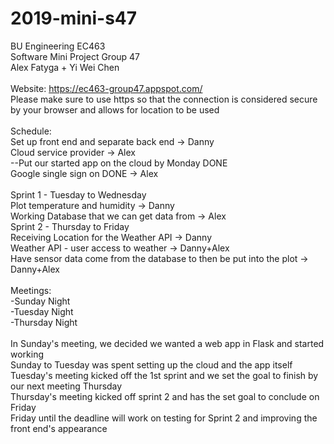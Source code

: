 # 2019-mini-s47
BU Engineering EC463<br/>
Software Mini Project Group 47<br/>
Alex Fatyga + Yi Wei Chen<br/>
<br/>
Website: https://ec463-group47.appspot.com/
<br/> Please make sure to use https so that the connection is considered secure by your browser and allows for location to be used
<br/>
<br/>
Schedule: <br/>
Set up front end and separate back end -> Danny <br/>
Cloud service provider -> Alex <br/>
--Put our started app on the cloud by Monday DONE <br/>
Google single sign on DONE -> Alex <br/>
<br/>
Sprint 1 - Tuesday to Wednesday <br/>
Plot temperature and humidity -> Danny <br/>
Working Database that we can get data from -> Alex <br/>
Sprint 2 - Thursday to Friday<br/>
Receiving Location for the Weather API -> Danny <br/>
Weather API - user access to weather -> Danny+Alex<br/>
Have sensor data come from the database to then be put into the plot -> Danny+Alex<br/>
<br/>
Meetings:<br/>
-Sunday Night<br/>
-Tuesday Night<br/>
-Thursday Night<br/>
<br/>
In Sunday's meeting, we decided we wanted a web app in Flask and started working<br/>
Sunday to Tuesday was spent setting up the cloud and the app itself<br/>
Tuesday's meeting kicked off the 1st sprint and we set the goal to finish by our next meeting Thursday<br/>
Thursday's meeting kicked off sprint 2 and has the set goal to conclude on Friday<br/>
Friday until the deadline will work on testing for Sprint 2 and improving the front end's appearance
